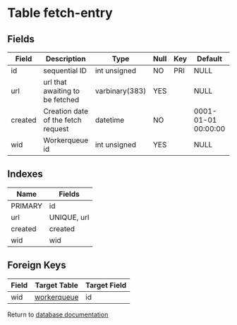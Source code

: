 Table fetch-entry
===========



Fields
------

| Field   | Description                        | Type           | Null | Key | Default             | Extra          |
| ------- | ---------------------------------- | -------------- | ---- | --- | ------------------- | -------------- |
| id      | sequential ID                      | int unsigned   | NO   | PRI | NULL                | auto_increment |
| url     | url that awaiting to be fetched    | varbinary(383) | YES  |     | NULL                |                |
| created | Creation date of the fetch request | datetime       | NO   |     | 0001-01-01 00:00:00 |                |
| wid     | Workerqueue id                     | int unsigned   | YES  |     | NULL                |                |

Indexes
------------

| Name    | Fields      |
| ------- | ----------- |
| PRIMARY | id          |
| url     | UNIQUE, url |
| created | created     |
| wid     | wid         |

Foreign Keys
------------

| Field | Target Table | Target Field |
|-------|--------------|--------------|
| wid | [workerqueue](help/database/db_workerqueue) | id |

Return to [database documentation](help/database)
